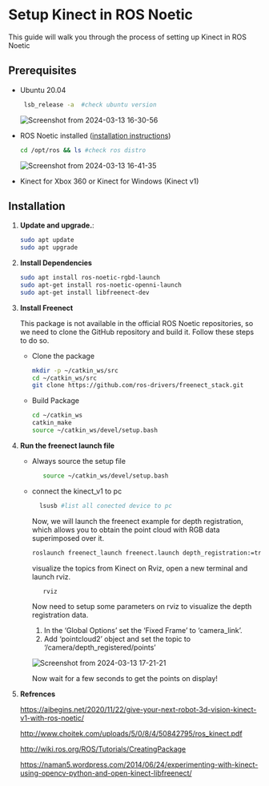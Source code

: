
# Setup Kinect in ROS Noetic

This guide will walk you through the process of setting up Kinect in ROS Noetic


## Prerequisites

- Ubuntu 20.04

   ```bash
    lsb_release -a  #check ubuntu version
   ```
  ![Screenshot from 2024-03-13 16-30-56](https://github.com/5h1v4m-0/ros-noetic-kinectv1-setup/assets/99700035/586c59ec-9d29-469a-a443-7401c64cedb5)


- ROS Noetic installed ([installation instructions](http://wiki.ros.org/noetic/Installation))
  ```bash
  cd /opt/ros && ls #check ros distro
  ```
  ![Screenshot from 2024-03-13 16-41-35](https://github.com/5h1v4m-0/ros-noetic-kinectv1-setup/assets/99700035/2f59d81b-6be1-441f-bffd-183cfdfda13a)

- Kinect for Xbox 360 or Kinect for Windows (Kinect v1)

## Installation

1. **Update and upgrade.**:

 
   ```bash
   sudo apt update
   sudo apt upgrade
   ```
2. **Install Dependencies**
   ```bash
   sudo apt install ros-noetic-rgbd-launch
   sudo apt-get install ros-noetic-openni-launch
   sudo apt-get install libfreenect-dev
   ```
3. **Install Freenect**

   This package is not available in the official ROS Noetic repositories, so we need to clone the GitHub repository and build it. Follow these steps to do so.

   - Clone the package
     ```bash
     mkdir -p ~/catkin_ws/src
     cd ~/catkin_ws/src
     git clone https://github.com/ros-drivers/freenect_stack.git
     ```
   - Build Package
       ```bash
       cd ~/catkin_ws
       catkin_make
       source ~/catkin_ws/devel/setup.bash
       ```
 4. **Run the freenect launch file**
    - Always source the setup file
      ```bash
         source ~/catkin_ws/devel/setup.bash
      ```
    - connect the kinect_v1 to pc
      ```bash
        lsusb #list all conected device to pc
      ```
      Now, we will launch the freenect example for depth registration, which allows you to obtain the point cloud with RGB data superimposed over it.
      ```bash
      roslaunch freenect_launch freenect.launch depth_registration:=true
      ```
      visualize the topics from Kinect on Rviz, open a new terminal and launch rviz.
      ```bash
         rviz
      ```
      Now need to setup some parameters on rviz to visualize the depth registration data.
      1.  In the ‘Global Options’ set the ‘Fixed Frame’ to ‘camera_link’.
      2.  Add ‘pointcloud2’ object and set the topic to ‘/camera/depth_registered/points’
      
      ![Screenshot from 2024-03-13 17-21-21](https://github.com/5h1v4m-0/ros-noetic-kinectv1-setup/assets/99700035/899d2cdd-3280-4b56-834b-41ee46b90b92)

      Now wait for a few seconds to get the points on display!
  5. **Refrences**
     
     https://aibegins.net/2020/11/22/give-your-next-robot-3d-vision-kinect-v1-with-ros-noetic/
     
     http://www.choitek.com/uploads/5/0/8/4/50842795/ros_kinect.pdf
     
     http://wiki.ros.org/ROS/Tutorials/CreatingPackage
     
     https://naman5.wordpress.com/2014/06/24/experimenting-with-kinect-using-opencv-python-and-open-kinect-libfreenect/
     
      

      
    

